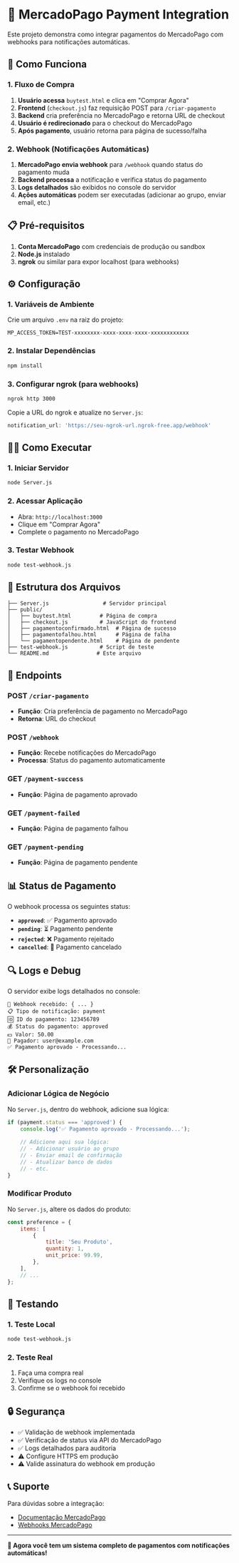 # 🛒 MercadoPago Payment Integration

Este projeto demonstra como integrar pagamentos do MercadoPago com webhooks para notificações automáticas.

## 🚀 Como Funciona

### 1. Fluxo de Compra
1. **Usuário acessa** `buytest.html` e clica em "Comprar Agora"
2. **Frontend** (`checkout.js`) faz requisição POST para `/criar-pagamento`
3. **Backend** cria preferência no MercadoPago e retorna URL de checkout
4. **Usuário é redirecionado** para o checkout do MercadoPago
5. **Após pagamento**, usuário retorna para página de sucesso/falha

### 2. Webhook (Notificações Automáticas)
1. **MercadoPago envia webhook** para `/webhook` quando status do pagamento muda
2. **Backend processa** a notificação e verifica status do pagamento
3. **Logs detalhados** são exibidos no console do servidor
4. **Ações automáticas** podem ser executadas (adicionar ao grupo, enviar email, etc.)

## 📋 Pré-requisitos

1. **Conta MercadoPago** com credenciais de produção ou sandbox
2. **Node.js** instalado
3. **ngrok** ou similar para expor localhost (para webhooks)

## ⚙️ Configuração

### 1. Variáveis de Ambiente
Crie um arquivo `.env` na raiz do projeto:

```env
MP_ACCESS_TOKEN=TEST-xxxxxxxx-xxxx-xxxx-xxxx-xxxxxxxxxxxx
```

### 2. Instalar Dependências
```bash
npm install
```

### 3. Configurar ngrok (para webhooks)
```bash
ngrok http 3000
```

Copie a URL do ngrok e atualize no `Server.js`:
```javascript
notification_url: 'https://seu-ngrok-url.ngrok-free.app/webhook'
```

## 🏃‍♂️ Como Executar

### 1. Iniciar Servidor
```bash
node Server.js
```

### 2. Acessar Aplicação
- Abra: `http://localhost:3000`
- Clique em "Comprar Agora"
- Complete o pagamento no MercadoPago

### 3. Testar Webhook
```bash
node test-webhook.js
```

## 📁 Estrutura dos Arquivos

```
├── Server.js                 # Servidor principal
├── public/
│   ├── buytest.html         # Página de compra
│   ├── checkout.js          # JavaScript do frontend
│   ├── pagamentoconfirmado.html  # Página de sucesso
│   ├── pagamentofalhou.html      # Página de falha
│   └── pagamentopendente.html    # Página de pendente
├── test-webhook.js          # Script de teste
└── README.md               # Este arquivo
```

## 🔧 Endpoints

### POST `/criar-pagamento`
- **Função**: Cria preferência de pagamento no MercadoPago
- **Retorna**: URL do checkout

### POST `/webhook`
- **Função**: Recebe notificações do MercadoPago
- **Processa**: Status do pagamento automaticamente

### GET `/payment-success`
- **Função**: Página de pagamento aprovado

### GET `/payment-failed`
- **Função**: Página de pagamento falhou

### GET `/payment-pending`
- **Função**: Página de pagamento pendente

## 📊 Status de Pagamento

O webhook processa os seguintes status:

- **`approved`**: ✅ Pagamento aprovado
- **`pending`**: ⏳ Pagamento pendente
- **`rejected`**: ❌ Pagamento rejeitado
- **`cancelled`**: 🚫 Pagamento cancelado

## 🔍 Logs e Debug

O servidor exibe logs detalhados no console:

```
📩 Webhook recebido: { ... }
📋 Tipo de notificação: payment
🆔 ID do pagamento: 123456789
💰 Status do pagamento: approved
💵 Valor: 50.00
👤 Pagador: user@example.com
✅ Pagamento aprovado - Processando...
```

## 🛠️ Personalização

### Adicionar Lógica de Negócio
No `Server.js`, dentro do webhook, adicione sua lógica:

```javascript
if (payment.status === 'approved') {
    console.log('✅ Pagamento aprovado - Processando...');
    
    // Adicione aqui sua lógica:
    // - Adicionar usuário ao grupo
    // - Enviar email de confirmação
    // - Atualizar banco de dados
    // - etc.
}
```

### Modificar Produto
No `Server.js`, altere os dados do produto:

```javascript
const preference = {
    items: [
        {
            title: 'Seu Produto',
            quantity: 1,
            unit_price: 99.99,
        },
    ],
    // ...
};
```

## 🧪 Testando

### 1. Teste Local
```bash
node test-webhook.js
```

### 2. Teste Real
1. Faça uma compra real
2. Verifique os logs no console
3. Confirme se o webhook foi recebido

## 🔒 Segurança

- ✅ Validação de webhook implementada
- ✅ Verificação de status via API do MercadoPago
- ✅ Logs detalhados para auditoria
- ⚠️ Configure HTTPS em produção
- ⚠️ Valide assinatura do webhook em produção

## 📞 Suporte

Para dúvidas sobre a integração:
- [Documentação MercadoPago](https://www.mercadopago.com.br/developers)
- [Webhooks MercadoPago](https://www.mercadopago.com.br/developers/docs/webhooks)

---

**🎉 Agora você tem um sistema completo de pagamentos com notificações automáticas!**

